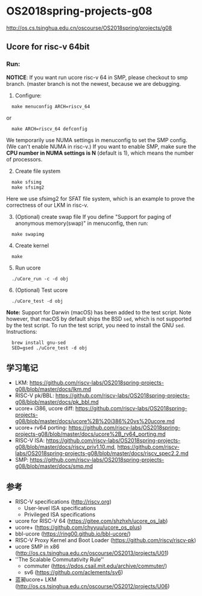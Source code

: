 # OS2018spring-projects-g08
http://os.cs.tsinghua.edu.cn/oscourse/OS2018spring/projects/g08


## Ucore for risc-v 64bit

### Run:

**NOTICE**: If you want run ucore risc-v 64 in SMP, please checkout to smp branch. (master branch is not the newest, because we are debugging.

1. Configure:
```
  make menuconfig ARCH=riscv_64
```
or
```
  make ARCH=riscv_64 defconfig
```
We temporarily use NUMA settings in menuconfig to set the SMP config. (We can't enable NUMA in risc-v.) If you want to enable SMP, make sure the **CPU number in NUMA settings is N** (default is 1), which means the number of processors.

2. Create file system
```
  make sfsimg
  make sfsimg2
```
Here we use sfsimg2 for SFAT file system, which is an example to prove the correctness of our LKM in risc-v.

3. (Optional) create swap file
If you define "Support for paging of anonymous memory(swap)" in menuconfig, then run:
```
  make swapimg
```

4. Create kernel
```
  make
```

5. Run ucore
```
  ./uCore_run -c -d obj
```

6. (Optional) Test ucore
```
  ./uCore_test -d obj
```

**Note:** Support for Darwin (macOS) has been added to the test script. Note however, that macOS by default ships the BSD `sed`, which is not supported by the test script. To run the test script, you need to install the GNU `sed`. Instructions:

```
  brew install gnu-sed
  SED=gsed ./uCore_test -d obj
```

## 学习笔记

 * LKM: https://github.com/riscv-labs/OS2018spring-projects-g08/blob/master/docs/lkm.md
 * RISC-V pk/BBL: https://github.com/riscv-labs/OS2018spring-projects-g08/blob/master/docs/pk_bbl.md
 * ucore+ i386, ucore diff: https://github.com/riscv-labs/OS2018spring-projects-g08/blob/master/docs/ucore%2B%20i386%20vs%20ucore.md
 * ucore+ rv64 porting: https://github.com/riscv-labs/OS2018spring-projects-g08/blob/master/docs/ucore%2B_rv64_porting.md
 * RISC-V ISA: https://github.com/riscv-labs/OS2018spring-projects-g08/blob/master/docs/riscv_priv1.10.md, https://github.com/riscv-labs/OS2018spring-projects-g08/blob/master/docs/riscv_spec2.2.md
 * SMP: https://github.com/riscv-labs/OS2018spring-projects-g08/blob/master/docs/smp.md

## 参考


 * RISC-V specifications (http://riscv.org)
    * User-level ISA specifications
    * Privileged ISA specifications
 * ucore for RISC-V 64 (https://gitee.com/shzhxh/ucore_os_lab)
 * ucore+ (https://github.com/chyyuu/ucore_os_plus)
 * bbl-ucore (https://ring00.github.io/bbl-ucore/)
 * RISC-V Proxy Kernel and Boot Loader (https://github.com/riscv/riscv-pk)
 * ucore SMP in x86 (http://os.cs.tsinghua.edu.cn/oscourse/OS2013/projects/U01)
 * ''The Scalable Commutativity Rule''
     * commuter (https://pdos.csail.mit.edu/archive/commuter/)
    * sv6 (https://github.com/aclements/sv6)
 * 蓝昶ucore+ LKM (http://os.cs.tsinghua.edu.cn/oscourse/OS2012/projects/U06)

